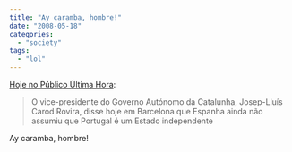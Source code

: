 ```yaml
---
title: "Ay caramba, hombre!"
date: "2008-05-18"
categories: 
  - "society"
tags: 
  - "lol"
---
```


[Hoje no Público Última Hora](http://ultimahora.publico.clix.pt/noticia.aspx?id=1329153):

> O vice-presidente do Governo Autónomo da Catalunha, Josep-Lluís Carod Rovira, disse hoje em Barcelona que Espanha ainda não assumiu que Portugal é um Estado independente

Ay caramba, hombre!
